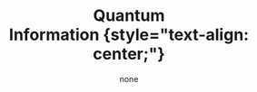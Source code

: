 ---
title: '#### Quantum <br> Information {style="text-align: center;"}'
date: none
type: landing
tags:
  - qinfo
# Your landing page sections - add as many different content blocks as you like

sections:
  - block: markdown
    id: qinfo-1
    content:
      title: '## Quantum Information'
      subtitle: "[ Back   ](../../research_lines)"
      text: |
        <html lang="en">
        <body>
          <img src="featured.jpg" align="left" hspace="20" vspace="20" width="300" />
          <p>Quantum Information Theory explores the intersection of quantum mechanics and information theory. At its core are qubits, quantum counterparts to classical bits, which can exist in superpositions and entangled states. Superposition enables parallel computations, while entanglement provides unique correlations between particles. Quantum gates manipulate qubits, forming the basis for quantum computing and algorithms. <p>
          This interdisciplinary field encompasses quantum cryptography, communication, and sensing. Challenges include mitigating decoherence, implementing error correction, and bridging theoretical concepts with practical applications. Quantum Information Theory promises revolutionary advancements in computation, communication security, and precision measurement.
    design:
      columns: 2
  - block: markdown
    id: button
    content:
      title: 
      subtitle: 
      text: |
        <p class="text-center">
        <a class="lead" href="../../research_lines/">Back</a></p>
    design:
      columns: 1
---